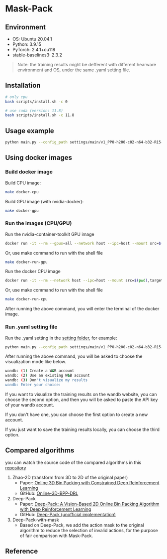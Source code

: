 # Mask-Pack

## Environment
- OS: Ubuntu 20.04.1
- Python: 3.9.15
- PyTorch: 2.4.1+cu118
- stable-baselines3: 2.3.2
> Note: the training results might be defferent with different hearware environment and OS, under the same .yaml setting file.

## Installation
```bash
# only cpu
bash scripts/install.sh -c 0

# use cuda (version: 11.8)
bash scripts/install.sh -c 11.8
```

## Usage example
```bash
python main.py --config_path settings/main/v1_PPO-h200-c02-n64-b32-R15-k1-rA.yaml
```

## Using docker images
### Build docker image
Build CPU image:
```bash
make docker-cpu
```
Build GPU image (with nvidia-docker):
```bash
make docker-gpu
```

### Run the images (CPU/GPU)
Run the nvidia-container-toolkit GPU image
```bash
docker run -it --rm --gpus=all --network host --ipc=host --mount src=$(pwd),target=/home/user/maskpack,type=bind jeepway/maskpack-gpu:latest bash -c "cd /home/user/maskpack && ls && pwd && /bin/bash"
```
Or, use make command to run with the shell file
```bash
make docker-run-gpu
```
Run the docker CPU image
```bash
docker run -it --rm --network host --ipc=host --mount src=$(pwd),target=/home/user/maskpack,type=bind jeepway/maskpack-cpu:latest bash -c "cd /home/user/maskpack && ls && pwd && /bin/bash"
```
Or, use make command to run with the shell file
```bash
make docker-run-cpu
```
After running the above command, you will enter the terminal of the docker image.

### Run .yaml setting file
Run the .yaml setting in the [setting folder](https://github.com/JeepWay/mask-pack/tree/main/settings), for example:
```bash
python main.py --config_path settings/main/v1_PPO-h200-c02-n64-b32-R15-k1-rA.yaml
```
After running the above command, you will be asked to choose the visualization mode like below.
```bash
wandb: (1) Create a W&B account
wandb: (2) Use an existing W&B account
wandb: (3) Don't visualize my results
wandb: Enter your choice: 
```
If you want to visualize the training results on the wandb website, you can choose the second option, and then you will be asked to paste the API key of your wandb account. 

If you don't have one, you can choose the first option to create a new account.

If you just want to save the training results locally, you can choose the third option.

## Compared algorithms
you can watch the source code of the compared algorithms in this [repository](https://github.com/JeepWay/mask-pack-compare-algorithm)
1. Zhao-2D (transform from 3D to 2D of the original paper)
   * Paper: [Online 3D Bin Packing with Constrained Deep Reinforcement Learning](https://arxiv.org/abs/2006.14978)
   * GitHub: [Online-3D-BPP-DRL](https://github.com/alexfrom0815/Online-3D-BPP-DRL)
2. Deep-Pack
   * Paper: [Deep-Pack: A Vision-Based 2D Online Bin Packing Algorithm with Deep Reinforcement Learning](https://ieeexplore.ieee.org/document/8956393)
   * GitHub: [Deep-Pack (unofficial implementation)](https://github.com/JeepWay/DeepPack)
3. Deep-Pack-with-mask
   * Based on Deep-Pack, we add the action mask to the original algorithm to reduce the selection of invalid actions, for the purpose of fair comparison with Mask-Pack.

## Reference
